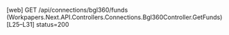 [web] GET /api/connections/bgl360/funds  (Workpapers.Next.API.Controllers.Connections.Bgl360Controller.GetFunds)  [L25–L31] status=200

